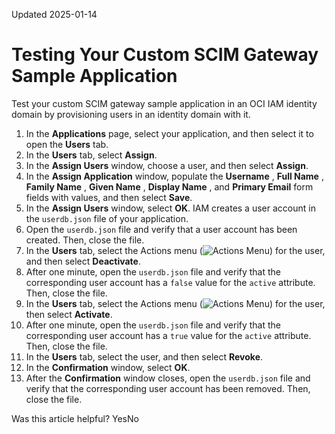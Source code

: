 Updated 2025-01-14
# Testing Your Custom SCIM Gateway Sample Application
Test your custom SCIM gateway sample application in an OCI IAM identity domain by provisioning users in an identity domain with it.
  1. In the **Applications** page, select your application, and then select it to open the **Users** tab.
  2. In the **Users** tab, select **Assign**.
  3. In the **Assign Users** window, choose a user, and then select **Assign**.
  4. In the **Assign Application** window, populate the **Username** , **Full Name** , **Family Name** , **Given Name** , **Display Name** , and **Primary Email** form fields with values, and then select **Save**.
  5. In the **Assign Users** window, select **OK**.
IAM creates a user account in the `userdb.json` file of your application.
  6. Open the `userdb.json` file and verify that a user account has been created. Then, close the file.
  7. In the **Users** tab, select the Actions menu (![Actions Menu](https://docs.oracle.com/en-us/iaas/Content/libraries/global-images/actions-menu.png)) for the user, and then select **Deactivate**.
  8. After one minute, open the `userdb.json` file and verify that the corresponding user account has a `false` value for the `active` attribute. Then, close the file.
  9. In the **Users** tab, select the Actions menu (![Actions Menu](https://docs.oracle.com/en-us/iaas/Content/libraries/global-images/actions-menu.png)) for the user, then select **Activate**.
  10. After one minute, open the `userdb.json` file and verify that the corresponding user account has a `true` value for the `active` attribute. Then, close the file.
  11. In the **Users** tab, select the user, and then select **Revoke**.
  12. In the **Confirmation** window, select **OK**.
  13. After the **Confirmation** window closes, open the `userdb.json` file and verify that the corresponding user account has been removed. Then, close the file.


Was this article helpful?
YesNo

